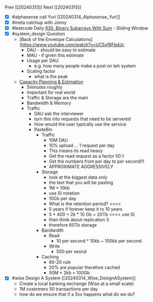 Prev [[20240313]]
Next [[20240315]]

- [x] #alphasense call Yuri [[20240314_Alphasense_Yuri]] 
- [x] #meta catchup with Jonny
- [x] #leetcode  Daily [930. Binary Subarrays With Sum](https://leetcode.com/problems/binary-subarrays-with-sum/) 
		- Sliding Window
- [x] #system_design  Question
	- [Back of the Envelope Calculations](https://www.youtube.com/watch?v=UC5xf8FbdJc
		- DAU - should be easy to estimate
		- MAU - if given this estimate 
		- Usage per DAU
			- e.g. how many people make a post on teh system
		- Scaling factor
			- what is the peak
	- [Capacity Planning & Estimation](https://www.youtube.com/watch?v=-frNQkRz_IU)
		- 5minutes roughly
		- Important for real world
		- Traffic & Storage are the main
		- Bandwidth & Memory
		- Traffic
			- DAU ask the interviewer
			- turn this into requests that need to be servered
			- How would the user typically use the service
			- PasteBin
				- Traffic
					- 10M DAU
					- 10% upload ... 1 request per day
					- This means its read heavy
					- Get the read request as a factor 50:1
					- Get the numbers from per day to per second!!!
					- APPROXIMATE AGGRESSIVELY
				- Storage
					- look at the biggest data only
					- the text that you will be pasting
					- 1M * 10kb
					- use SI notation
					- 10Gb per day
					- What is the retention period? <<<<
					- 5 years if forever keep it to 10 years
					- 5 * 400 = 2k * 10 Gb = 20Tb <<<< use SI
					- then think about replication 3
					- therefore 60Tb storage
				- Bandwidth
					- Read
						- 10 per second * 10kb ~ 100kb per second
					- Write
						- 500 per seond
				- Caching
					- 80-20 rule
					- 20% are popular therefore cached
					- 50M * 2kb = 100Gb
- [x] #wise Design A System [[20240314_Wise_DesignASystem]]
	- Create a local banking exchange (Wise at a small scale)
	-  1M customers 50 transactions per day
	- how do we ensure that if a 5xx happens what do we do?